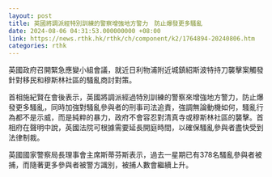 ```yaml
---
layout: post
title: 英國將調派經特別訓練的警察增強地方警力　防止爆發更多騷亂
date: 2024-08-06 04:31:53.000000000 +08:00
link: https://news.rthk.hk/rthk/ch/component/k2/1764894-20240806.htm
categories: rthk
---
```


英國政府召開緊急應變小組會議，就近日利物浦附近城鎮紹斯波特持刀襲擊案觸發針對移民和穆斯林社區的騷亂商討對策。

首相施紀賢在會後表示，英國將調派經過特別訓練的警察來增強地方警力，防止爆發更多騷亂，同時加強對騷亂參與者的刑事司法追責，強調無論動機如何，騷亂行為都不是示威，而是純粹的暴力，政府不會容忍對清真寺或穆斯林社區的襲擊。首相府在聲明中說，英國法院可根據需要延長開庭時間，以確保騷亂參與者盡快受到法律制裁。

英國國家警察局長理事會主席斯蒂芬斯表示，過去一星期已有378名騷亂參與者被捕，而隨著更多參與者被警方識別，被捕人數會繼續上升。
